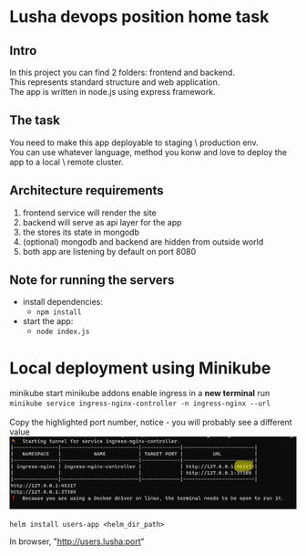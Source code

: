 
# Lusha devops position home task

## Intro

In this project you can find 2 folders: frontend and backend. \
This represents standard structure and web application. \
The app is written in node.js using express framework.

## The task

You need to make this app deployable to staging \ production env. \
You can use whatever language, method you konw and love to deploy the app to a local \ remote cluster.

## Architecture requirements

1. frontend service will render the site
2. backend will serve as api layer for the app
3. the stores its state in mongodb
4. (optional) mongodb and backend are hidden from outside world
5. both app are listening by default on port 8080

## Note for running the servers

- install dependencies:
  - `npm install`
- start the app:
  - `node index.js`

# Local deployment using Minikube

minikube start
minikube addons enable ingress
in a **new terminal** run \
`minikube service ingress-nginx-controller -n ingress-nginx --url` \
\
Copy the highlighted port number, notice - you will probably see a different value
![Alt text](misc/Screenshot_1.png?raw=true)

`helm install users-app <helm_dir_path>`

In browser, "http://users.lusha:port"